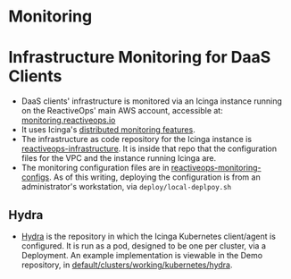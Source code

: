 # Monitoring

# Infrastructure Monitoring for DaaS Clients

* DaaS clients' infrastructure is monitored via an Icinga instance running on the ReactiveOps' main AWS account, accessible at:  [monitoring.reactiveops.io](https://monitoring.reactiveops.io/icingaweb2/)
* It uses Icinga's [distributed monitoring features](https://docs.icinga.com/icinga2/latest/doc/module/icinga2/toc#!/icinga2/latest/doc/module/icinga2/chapter/distributed-monitoring).
* The infrastructure as code repository for the Icinga instance is [reactiveops-infrastructure](https://github.com/reactiveops/reactiveops-infrastructure). It is inside that repo that the configuration files for the VPC and the instance running Icinga are.
* The monitoring configuration files are in [reactiveops-monitoring-configs](https://github.com/reactiveops/reactiveops-monitoring-configs). As of this writing, deploying the configuration is from an administrator's workstation, via `deploy/local-deplpoy.sh`

## Hydra
 * [Hydra](https://github.com/reactiveops/hydra) is the repository in which the Icinga Kubernetes client/agent is configured. It is run as a pod, designed to be one per cluster, via a Deployment. An example implementation is viewable in the Demo repository, in [default/clusters/working/kubernetes/hydra](https://github.com/reactiveops/demo-infrastructure/tree/master/default/clusters/working/kubernetes).
